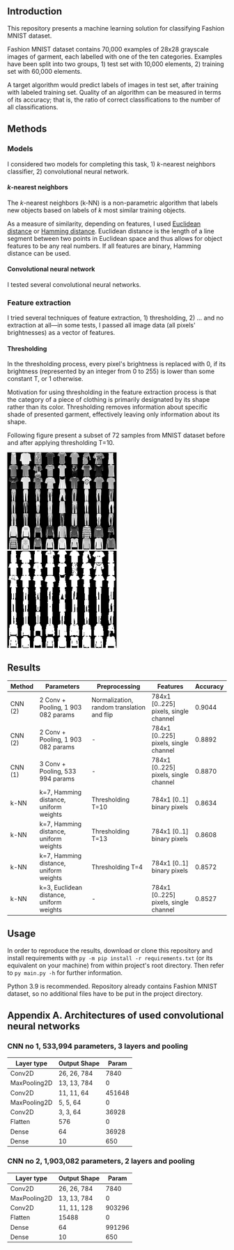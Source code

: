## Introduction
This repository presents a machine learning solution for classifying Fashion MNIST dataset.

Fashion MNIST dataset contains 70,000 examples of 28x28 grayscale images of garment, each labelled with one of the ten
categories. Examples have been split into two groups, 1) test set with 10,000 elements, 2) training set with 60,000
elements.

A target algorithm would predict labels of images in test set, after training with labeled training set. Quality of an
algorithm can be measured in terms of its accuracy; that is, the ratio of correct classifications to the number
of all classifications.

## Methods
### Models
I considered two models for completing this task, 1) *k*-nearest neighbors classifier, 2) convolutional neural network.

#### *k*-nearest neighbors
The *k*-nearest neighbors (k-NN) is a non-parametric algorithm that labels new objects based on labels of *k* most
similar training objects.

As a measure of similarity, depending on features, I used
[Euclidean distance](https://en.wikipedia.org/wiki/Euclidean_distance) or
[Hamming distance](https://en.wikipedia.org/wiki/Hamming_distance). Euclidean distance is the length of a line segment
between two points in Euclidean space and thus allows for object features to be any  real numbers. If all features are
binary, Hamming distance can be used.

#### Convolutional neural network
I tested several convolutional neural networks.

### Feature extraction
I tried several techniques of feature extraction, 1) thresholding, 2) ...
and no extraction at all—in some tests, I passed all image data (all pixels' brightnesses) as a vector of features.

#### Thresholding
In the thresholding process, every pixel's brightness is replaced with 0, if its brightness (represented by an
integer from 0 to 255) is lower than some constant T, or 1 otherwise.

Motivation for using thresholding in the feature extraction process is that the category of a piece of clothing is
primarily designated by its shape rather than its color. Thresholding removes information about specific shade of
presented garment, effectively leaving only information about its shape.

Following figure present a subset of 72 samples from MNIST dataset before and after applying thresholding T=10.

![Before applying thresholding](thresholding_before.png "Before applying thresholding")
![After applying thresholding](thresholding_after.png "After applying thresholding")

## Results
| Method		| Parameters									| Preprocessing									| Features												| Accuracy
| ----			| ----											| ----											| ----													| ----
| CNN (2)		| 2 Conv + Pooling, 1 903 082 params			| Normalization, random translation and flip	| 784x1 [0..225] pixels, single channel	| 0.9044		|
| CNN (2)		| 2 Conv + Pooling, 1 903 082 params			| -												| 784x1 [0..225] pixels, single channel	| 0.8892		|
| CNN (1)		| 3 Conv + Pooling, 533 994 params				| -												| 784x1 [0..225] pixels, single channel	| 0.8870		|
| k-NN			| k=7, Hamming distance, uniform weights		| Thresholding T=10								| 784x1 [0..1] binary pixels			| 0.8634		|
| k-NN			| k=7, Hamming distance, uniform weights		| Thresholding T=13								| 784x1 [0..1] binary pixels			| 0.8608		|
| k-NN			| k=7, Hamming distance, uniform weights		| Thresholding T=4								| 784x1 [0..1] binary pixels			| 0.8572		|
| k-NN			| k=3, Euclidean distance, uniform weights		| -												| 784x1 [0..225] pixels, single channel	| 0.8527		|

## Usage
In order to reproduce the results, download or clone this repository and install requirements with `py -m pip install
-r requirements.txt` (or its equivalent on your machine) from within project's root directory. Then refer to `py
main.py -h` for further information.

Python 3.9 is recommended. Repository already contains Fashion MNIST dataset, so no additional files have to be put in
the project directory.

## Appendix A. Architectures of used convolutional neural networks
### CNN no 1, 533,994 parameters, 3 layers and pooling
Layer type					| Output Shape		| Param
----						| ----				| ----
Conv2D						| 26, 26, 784		| 7840  
MaxPooling2D				| 13, 13, 784		| 0
Conv2D						| 11, 11, 64		| 451648
MaxPooling2D				| 5, 5, 64			| 0
Conv2D						| 3, 3, 64			| 36928
Flatten						| 576				| 0
Dense						| 64				| 36928
Dense						| 10				| 650

### CNN no 2, 1,903,082 parameters, 2 layers and pooling
Layer type					| Output Shape		| Param
----						| ----				| ----
Conv2D						| 26, 26, 784		| 7840
MaxPooling2D				| 13, 13, 784		| 0
Conv2D						| 11, 11, 128		| 903296
Flatten						| 15488				| 0
Dense						| 64				| 991296
Dense						| 10				| 650       
